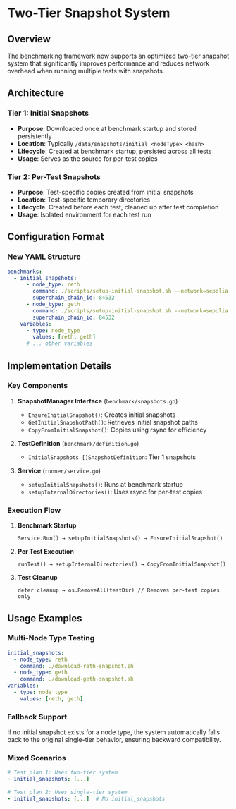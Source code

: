 # Two-Tier Snapshot System

## Overview

The benchmarking framework now supports an optimized two-tier snapshot system that significantly improves performance and reduces network overhead when running multiple tests with snapshots.

## Architecture

### Tier 1: Initial Snapshots
- **Purpose**: Downloaded once at benchmark startup and stored persistently
- **Location**: Typically `/data/snapshots/initial_<nodeType>_<hash>`
- **Lifecycle**: Created at benchmark startup, persisted across all tests
- **Usage**: Serves as the source for per-test copies

### Tier 2: Per-Test Snapshots  
- **Purpose**: Test-specific copies created from initial snapshots
- **Location**: Test-specific temporary directories
- **Lifecycle**: Created before each test, cleaned up after test completion
- **Usage**: Isolated environment for each test run

## Configuration Format

### New YAML Structure

```yaml
benchmarks:
  - initial_snapshots:
      - node_type: reth
        command: ./scripts/setup-initial-snapshot.sh --network=sepolia --node-type=reth
        superchain_chain_id: 84532
      - node_type: geth
        command: ./scripts/setup-initial-snapshot.sh --network=sepolia --node-type=geth  
        superchain_chain_id: 84532
    variables:
      - type: node_type
        values: [reth, geth]
      # ... other variables
```

## Implementation Details

### Key Components

1. **SnapshotManager Interface** (`benchmark/snapshots.go`)
   - `EnsureInitialSnapshot()`: Creates initial snapshots
   - `GetInitialSnapshotPath()`: Retrieves initial snapshot paths
   - `CopyFromInitialSnapshot()`: Copies using rsync for efficiency

2. **TestDefinition** (`benchmark/definition.go`)
   - `InitialSnapshots []SnapshotDefinition`: Tier 1 snapshots

3. **Service** (`runner/service.go`)
   - `setupInitialSnapshots()`: Runs at benchmark startup
   - `setupInternalDirectories()`: Uses rsync for per-test copies

### Execution Flow

1. **Benchmark Startup**
   ```
   Service.Run() → setupInitialSnapshots() → EnsureInitialSnapshot()
   ```

2. **Per Test Execution**
   ```
   runTest() → setupInternalDirectories() → CopyFromInitialSnapshot()
   ```

3. **Test Cleanup**
   ```
   defer cleanup → os.RemoveAll(testDir) // Removes per-test copies only
   ```

## Usage Examples

### Multi-Node Type Testing
```yaml
initial_snapshots:
  - node_type: reth
    command: ./download-reth-snapshot.sh
  - node_type: geth  
    command: ./download-geth-snapshot.sh
variables:
  - type: node_type
    values: [reth, geth]
```

### Fallback Support
If no initial snapshot exists for a node type, the system automatically falls back to the original single-tier behavior, ensuring backward compatibility.

### Mixed Scenarios
```yaml
# Test plan 1: Uses two-tier system
- initial_snapshots: [...]
  
# Test plan 2: Uses single-tier system  
- initial_snapshots: [...]  # No initial_snapshots
```

